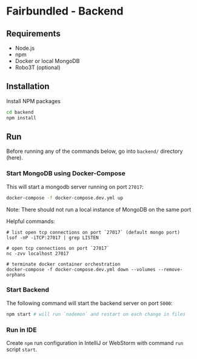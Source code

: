 # Fairbundled - Backend

## Requirements

- Node.js
- npm
- Docker or local MongoDB
- Robo3T (optional)

## Installation

Install NPM packages

```sh
cd backend
npm install
```

## Run

Before running any of the commands below, go into `backend/` directory (here).

### Start MongoDB using Docker-Compose

This will start a mongodb server running on port `27017`:
```sh
docker-compose -f docker-compose.dev.yml up
```

Note: There should not run a local instance of MongoDB on the same port

Helpful commands:

```shell
# list open tcp connections on port `27017` (default mongo port)
lsof -nP -iTCP:27017 | grep LISTEN

# open tcp connections on port `27017`
nc -zvv localhost 27017

# terminate docker container orchestration
docker-compose -f docker-compose.dev.yml down --volumes --remove-orphans
```

### Start Backend

The following command will start the backend server on port `5000`:
```sh
npm start # will run `nodemon` and restart on each change in files 
```

### Run in IDE

Create `npm` run configuration in IntelliJ or WebStorm with command `run` script `start`.
